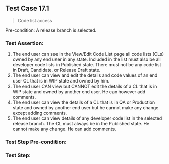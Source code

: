 ## Test Case 17.1

> Code list access

Pre-condition: A release branch is selected.



### Test Assertion:

1. The end user can see in the View/Edit Code List page all code lists (CLs) owned by any end user in any state. Included in the list must also be all developer code lists in Published state. There must not be any code list in Draft, Candidate, or Release Draft state.
2. The end user can view and edit the details and code values of an end user CL that is in WIP state and owned by him.
3. The end user CAN view but CANNOT edit the details of a CL that is in WIP state and owned by another end user. He can however add comments.
4. The end user can view the details of a CL that is in QA or Production state and owned by another end user but he cannot make any change except adding comments.
5. The end user can view details of any developer code list in the selected release branch. The CL must always be in the Published state. He cannot make any change. He can add comments.

### Test Step Pre-condition:



### Test Step: